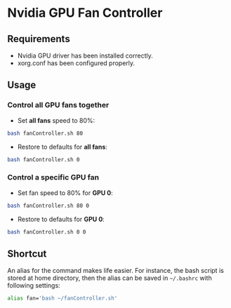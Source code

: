 # Nvidia GPU Fan Controller

## Requirements
- Nvidia GPU driver has been installed correctly.
- xorg.conf has been configured properly.

## Usage
### Control all GPU fans together
- Set **all fans** speed to 80%:
``` bash
bash fanController.sh 80
```
- Restore to defaults for **all fans**:
``` bash
bash fanController.sh 0
```

### Control a specific GPU fan
- Set fan speed to 80% for **GPU 0**:
``` bash
bash fanController.sh 80 0
```
- Restore to defaults for **GPU 0**: 
``` bash
bash fanController.sh 0 0
```

## Shortcut
An alias for the command makes life easier. For instance, the bash script is stored at home directory, then the alias can be saved in ```~/.bashrc``` with following settings:
``` bash
alias fan='bash ~/fanController.sh'
```
